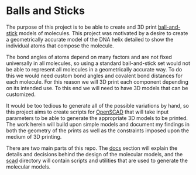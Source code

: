 # Balls and Sticks

The purpose of this project is to be able to create and 3D print
[ball-and-stick](https://en.wikipedia.org/wiki/Ball-and-stick_model) models of molecules. This project was
motivated by a desire to create a geometrically accurate model of the DNA helix detailed to show the individual atoms
that compose the molecule.

The bond angles of atoms depend on many factors and are not fixed universally in all molecules, so using a standard ball-and-stick set would not be able to represent all molecules in a geometrically accurate way. To do this we would
need custom bond angles and covalent bond distances for each molecule. For this reason we will 3D print each component
depending on its intended use. To this end we will need to have 3D models that can be customized.

It would be too tedious to generate all of the possible variations by hand, so this project aims to create scripts for
[OpenSCAD](https://openscad.org/) that will take input parameters to be able to generate the appropriate 3D models to be
printed. The work herein will build upon simple models and document my findings in both the geometry of the prints as
well as the constraints imposed upon the medium of 3D printing.

There are two main parts of this repo. The [docs](./docs/README.md) section will explain the details and decisions
behind the design of the molecular models, and the [scad](./scad) directory will contain scripts and utilities that are
used to generate the molecular models.
